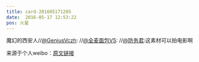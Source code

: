 ```yaml
---
title: card-201605171205
date:  2016-05-17 12:53:22
pos: 火星
---
```

魔幻的西安人//<a href='/n/GeniusVczh'>@GeniusVczh</a>: //<a href='/n/全麦面包V5'>@全麦面包V5</a>: //<a href='/n/防务君'>@防务君</a>:这素材可以拍电影啊

来源于个人weibo：[原文链接](https://m.weibo.cn/status/DvVQe8JUx?mblogid=DvVQe8JUx)